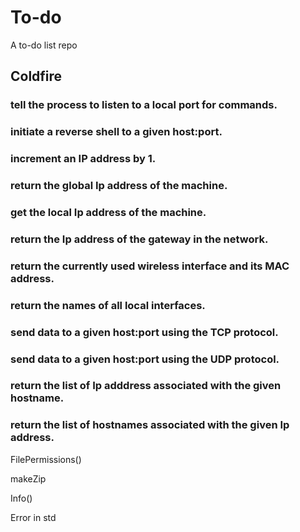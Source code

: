 # To-do
A to-do list repo

## Coldfire

### tell the process to listen to a local port for commands.

### initiate a reverse shell to a given host:port.

### increment an IP address by 1.

### return the global Ip address of the machine.

### get the local Ip address of the machine.

### return the Ip address of the gateway in the network.

### return the currently used wireless interface and its MAC address.

### return the names of all local interfaces.

### send data to a given host:port using the TCP protocol.

### send data to a given host:port using the UDP protocol.

### return the list of Ip adddress associated with the given hostname.

### return the list of hostnames associated with the given Ip address.

FilePermissions()

makeZip

Info()

Error in std
